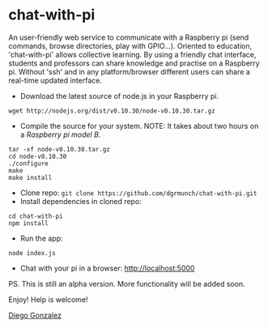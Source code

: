 chat-with-pi
========

An user-friendly web service to communicate with a Raspberry pi (send commands, browse directories, play with GPIO...). Oriented to education, 'chat-with-pi' allows collective learning. By using a friendly chat interface, students and professors can share knowledge and practise on a Raspberry pi. Without 'ssh' and in any platform/browser different users can share a real-time updated interface.

* Download the latest source of node.js in your Raspberry pi.
~~~~~~~~~~~~~~~~~~~~~
wget http://nodejs.org/dist/v0.10.30/node-v0.10.30.tar.gz
~~~~~~~~~~~~~~~~~~~~~
* Compile the source for your system. NOTE: It takes about two hours on a *Raspberry pi model B*.
~~~~~~~~~~~~~~~~~~~~~
tar -xf node-v0.10.30.tar.gz
cd node-v0.10.30
./configure
make
make install
~~~~~~~~~~~~~~~~~~~~~
* Clone repo:  `git clone https://github.com/dgrmunch/chat-with-pi.git` 
* Install dependencies in cloned repo:
~~~~~~~~~~~~~~~~~~~~~
cd chat-with-pi
npm install
~~~~~~~~~~~~~~~~~~~~~
* Run the app:
~~~~~~~~~~~~~~~~~~~~~
node index.js
~~~~~~~~~~~~~~~~~~~~~
* Chat with your pi in a browser: [http://localhost:5000](http://localhost:5000)

PS. This is still an alpha version. More functionality will be added soon.

Enjoy! Help is welcome!

[Diego Gonzalez](http://www.xmunch.net)
